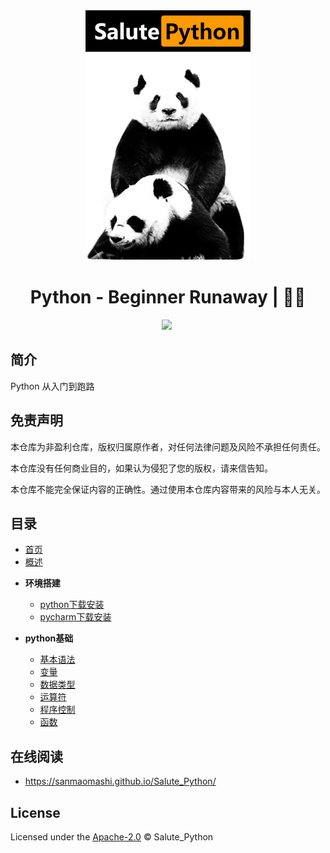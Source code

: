<div align="center">
  <a href="https://github.com/sanmaomashi/Salute_Python">
    <img src="https://raw.githubusercontent.com/sanmaomashi/Salute_Python/main/img/1.jpg" height="400">
  </a>
  <h1>Python - Beginner Runaway | 🚴‍♂️</h1>
  <img src="https://img.shields.io/github/repo-size/sanmaomashi/Salute_Python.svg?label=Repo%20size&style=flat-square" height="20">
  <img src="https://img.shields.io/badge/License-Apache%202.0-purple" data-origin="https://img.shields.io/badge/License-Apache%202.0-blue" alt="">
</div>


## 简介

Python 从入门到跑路



## 免责声明

本仓库为非盈利仓库，版权归属原作者，对任何法律问题及风险不承担任何责任。

本仓库没有任何商业目的，如果认为侵犯了您的版权，请来信告知。

本仓库不能完全保证内容的正确性。通过使用本仓库内容带来的风险与本人无关。



## 目录

- [首页](https://github.com/sanmaomashi/Salute_Python/blob/main/docs/README.md)
- [概述](https://github.com/sanmaomashi/Salute_Python/blob/main/docs/1.%E6%A6%82%E8%BF%B0/summary.md)

* **环境搭建**

  * [python下载安装](https://github.com/sanmaomashi/Salute_Python/blob/main/docs/2.%E7%8E%AF%E5%A2%83%E6%90%AD%E5%BB%BA/python%E4%B8%8B%E8%BD%BD%E5%AE%89%E8%A3%85.md)
  * [pycharm下载安装](https://github.com/sanmaomashi/Salute_Python/blob/main/docs/2.%E7%8E%AF%E5%A2%83%E6%90%AD%E5%BB%BA/pycharm%E4%B8%8B%E8%BD%BD%E5%AE%89%E8%A3%85.md)
* **python基础**

  * [基本语法](https://github.com/sanmaomashi/Salute_Python/blob/main/docs/3.%E5%9F%BA%E7%A1%80/1.%E5%9F%BA%E6%9C%AC%E8%AF%AD%E6%B3%95.md)
  * [变量](https://github.com/sanmaomashi/Salute_Python/blob/main/docs/3.%E5%9F%BA%E7%A1%80/2.%E5%8F%98%E9%87%8F.md)
  * [数据类型](3.基础/3.数据类型.md)
  * [运算符](3.基础/4.运算符.md)
  * [程序控制](3.基础/5.程序控制.md)
  * [函数](3.基础/6.函数.md)



## 在线阅读

- https://sanmaomashi.github.io/Salute_Python/



## License

Licensed under the [Apache-2.0](http://choosealicense.com/licenses/apache/) © Salute_Python

